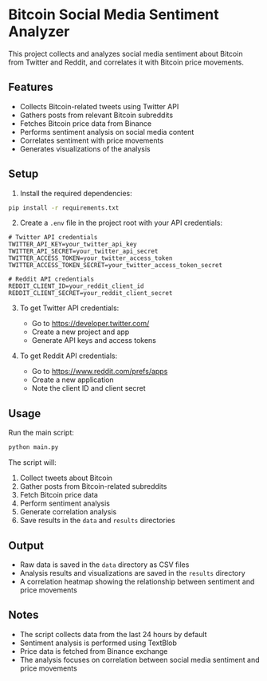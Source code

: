 # Bitcoin Social Media Sentiment Analyzer

This project collects and analyzes social media sentiment about Bitcoin from Twitter and Reddit, and correlates it with Bitcoin price movements.

## Features

- Collects Bitcoin-related tweets using Twitter API
- Gathers posts from relevant Bitcoin subreddits
- Fetches Bitcoin price data from Binance
- Performs sentiment analysis on social media content
- Correlates sentiment with price movements
- Generates visualizations of the analysis

## Setup

1. Install the required dependencies:
```bash
pip install -r requirements.txt
```

2. Create a `.env` file in the project root with your API credentials:
```
# Twitter API credentials
TWITTER_API_KEY=your_twitter_api_key
TWITTER_API_SECRET=your_twitter_api_secret
TWITTER_ACCESS_TOKEN=your_twitter_access_token
TWITTER_ACCESS_TOKEN_SECRET=your_twitter_access_token_secret

# Reddit API credentials
REDDIT_CLIENT_ID=your_reddit_client_id
REDDIT_CLIENT_SECRET=your_reddit_client_secret
```

3. To get Twitter API credentials:
   - Go to https://developer.twitter.com/
   - Create a new project and app
   - Generate API keys and access tokens

4. To get Reddit API credentials:
   - Go to https://www.reddit.com/prefs/apps
   - Create a new application
   - Note the client ID and client secret

## Usage

Run the main script:
```bash
python main.py
```

The script will:
1. Collect tweets about Bitcoin
2. Gather posts from Bitcoin-related subreddits
3. Fetch Bitcoin price data
4. Perform sentiment analysis
5. Generate correlation analysis
6. Save results in the `data` and `results` directories

## Output

- Raw data is saved in the `data` directory as CSV files
- Analysis results and visualizations are saved in the `results` directory
- A correlation heatmap showing the relationship between sentiment and price movements

## Notes

- The script collects data from the last 24 hours by default
- Sentiment analysis is performed using TextBlob
- Price data is fetched from Binance exchange
- The analysis focuses on correlation between social media sentiment and price movements 